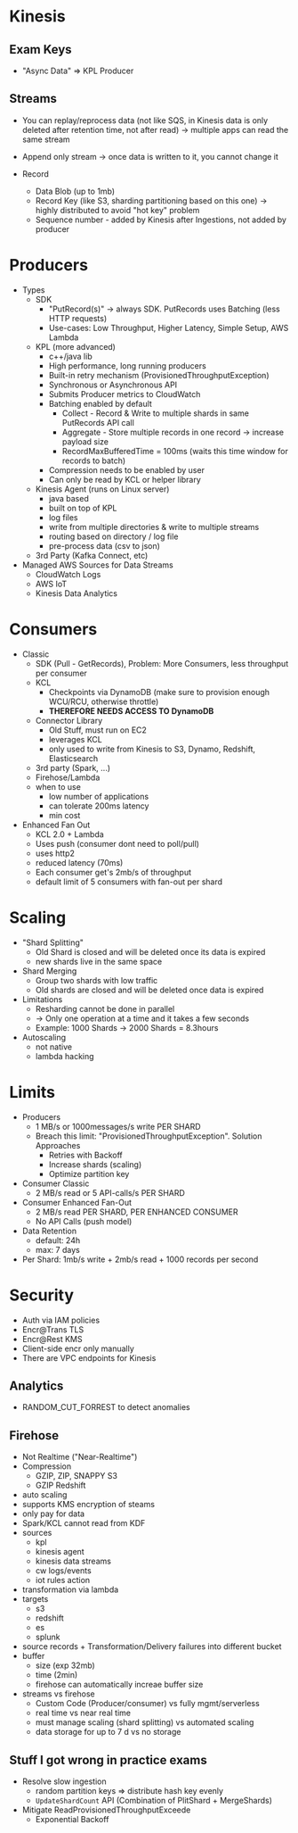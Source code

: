 # Kinesis

## Exam Keys

- "Async Data" &rArr; KPL Producer


## Streams

- You can replay/reprocess data (not like SQS, in Kinesis data is only deleted after retention time, not after read) -> multiple apps can read the same stream
- Append only stream -> once data is written to it, you cannot change it


- Record
  - Data Blob (up to 1mb)
  - Record Key (like S3, sharding partitioning based on this one) -> highly distributed to avoid "hot key" problem
  - Sequence number - added by Kinesis after Ingestions, not added by producer

    
# Producers
- Types
	- SDK
	  - "PutRecord(s)" &rarr; always SDK. PutRecords uses Batching (less HTTP requests)
	  - Use-cases: Low Throughput, Higher Latency, Simple Setup, AWS Lambda
	- KPL (more advanced)
	  - c++/java lib
	  - High performance, long running producers
	  - Built-in retry mechanism (ProvisionedThroughputException)
	  - Synchronous or Asynchronous API 
	  - Submits Producer metrics to CloudWatch
	  - Batching enabled by default
	    - Collect - Record & Write to multiple shards in same PutRecords API call
	    - Aggregate - Store multiple records in one record -> increase payload size
	    - RecordMaxBufferedTime = 100ms (waits this time window for records to batch)
	  - Compression needs to be enabled by user
	  - Can only be read by KCL or helper library
	- Kinesis Agent (runs on Linux server)
	  - java based
	  - built on top of KPL
	  - log files
	  - write from multiple directories & write to multiple streams
	  - routing based on directory / log file
	  - pre-process data (csv to json)
	- 3rd Party (Kafka Connect, etc)
- Managed AWS Sources for Data Streams
  - CloudWatch Logs
  - AWS IoT
  - Kinesis Data Analytics

# Consumers

- Classic
  - SDK (Pull - GetRecords), Problem: More Consumers, less throughput per consumer
  - KCL
    - Checkpoints via DynamoDB (make sure to provision enough WCU/RCU, otherwise throttle)
    - **THEREFORE NEEDS ACCESS TO DynamoDB** 
  - Connector Library
    - Old Stuff, must run on EC2
    - leverages KCL
    - only used to write from Kinesis to S3, Dynamo, Redshift, Elasticsearch
  - 3rd party (Spark, ...)
  - Firehose/Lambda
  - when to use
    - low number of applications 
    - can tolerate 200ms latency
    - min cost
- Enhanced Fan Out
  - KCL 2.0 + Lambda
  - Uses push (consumer dont need to poll/pull)
  - uses http2
  - reduced latency (70ms)
  - Each consumer get's 2mb/s of throughput
  - default limit of 5 consumers with fan-out per shard



# Scaling

- "Shard Splitting"
  - Old Shard is closed and will be deleted once its data is expired
  - new shards live in the same space
- Shard Merging
  - Group two shards with low traffic
  - Old shards are closed and will be deleted once data is expired
- Limitations
  - Resharding cannot be done in parallel
  - -> Only one operation at a time and it takes a few seconds
  - Example: 1000 Shards -> 2000 Shards = 8.3hours
- Autoscaling
  - not native
  - lambda hacking

# Limits

- Producers
	- 1 MB/s or 1000messages/s write PER SHARD
	- Breach this limit: "ProvisionedThroughputException". Solution Approaches
	  - Retries with Backoff
	  - Increase shards (scaling)
	  - Optimize partition key
- Consumer Classic
	- 2 MB/s read or 5 API-calls/s PER SHARD
- Consumer Enhanced Fan-Out
	- 2 MB/s read PER SHARD, PER ENHANCED CONSUMER
	- No API Calls (push model)
- Data Retention 
	- default: 24h 
	- max: 7 days
- Per Shard: 1mb/s write + 2mb/s read + 1000 records per second



# Security

- Auth via IAM policies
- Encr@Trans TLS
- Encr@Rest KMS
- Client-side encr only manually
- There are VPC endpoints for Kinesis

## Analytics

- RANDOM_CUT_FORREST to detect anomalies 



## Firehose

- Not Realtime ("Near-Realtime")
- Compression
  - GZIP, ZIP, SNAPPY S3
  - GZIP Redshift
- auto scaling
- supports KMS encryption of steams
- only pay for data
- Spark/KCL cannot read from KDF
- sources
  - kpl
  - kinesis agent
  - kinesis data streams
  - cw logs/events
  - iot rules action
- transformation via lambda
- targets
  - s3
  - redshift
  - es
  - splunk
- source records + Transformation/Delivery failures into different bucket
- buffer
  - size (exp 32mb)
  - time (2min)
  - firehose can automatically increae buffer size
- streams vs firehose
  - Custom Code (Producer/consumer) vs fully mgmt/serverless
  - real time vs near real time
  - must manage scaling (shard splitting) vs automated scaling
  - data storage for up to 7 d vs no storage





## Stuff I got wrong in practice exams

- Resolve slow ingestion
  - random partition keys => distribute hash key evenly
  - `UpdateShardCount` API (Combination of PlitShard + MergeShards)
- Mitigate ReadProvisionedThroughputExceede
  - Exponential Backoff